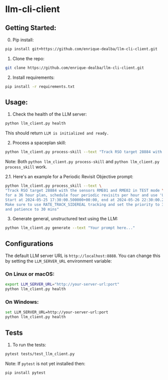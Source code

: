 # llm-cli-client

## Getting Started:

0. Pip install:
```bash
pip install git+https://github.com/enrique-dealba/llm-cli-client.git
```

1. Clone the repo:
```bash
git clone https://github.com/enrique-dealba/llm-cli-client.git
```

2. Install requirements:
```bash
pip install -r requirements.txt
```

## Usage:

1. Check the health of the LLM server:

```bash
python llm_client.py health
```

This should return `LLM is initialized and ready.`

2. Process a spaceplan skill:

```bash
python llm_client.py process-skill --text "Track RSO target 28884 with sensors..."
```

Note: Both `python llm_client.py process-skill` and `python llm_client.py process_skill` work.

2.1. Here's an example for a Periodic Revisit Objective prompt:

```bash
python llm_client.py process_skill --text \
"Track RSO target 28884 with the sensors RME01 and RME02 in TEST mode \
for a 36 hour plan, schedule four periodic revisits per hour and use 'U' markings. \
Start at 2024-05-25 17:30:00.500000+00:00, end at 2024-05-26 22:30:00.250000+00:00. \
Make sure to use RATE_TRACK_SIDEREAL tracking and set the priority to 3, \
and patience to 30 mins"
```

3. Generate general, unstructured text using the LLM:

```bash
python llm_client.py generate --text "Your prompt here..."
```

## Configurations

The default LLM server URL is `http://localhost:8888`. You can change this by setting the `LLM_SERVER_URL` environment variable:

### On Linux or macOS:

```bash
export LLM_SERVER_URL="http://your-server-url:port"
python llm_client.py health
```

### On Windows:

```bash
set LLM_SERVER_URL=http://your-server-url:port
python llm_client.py health
```

## Tests

1. To run the tests:

```bash
pytest tests/test_llm_client.py
```

Note: If `pytest` is not yet installed then:

```bash
pip install pytest
```
